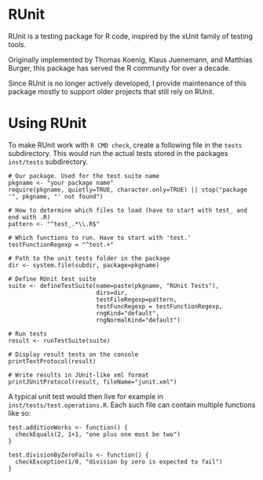 # RUnit

RUnit is a testing package for R code, inspired by the xUnit family of testing tools. 

Originally implemented by Thomas Koenig, Klaus Juenemann, and Matthias Burger, 
this package has served the R community for over a decade.

Since RUnit is no longer actively developed, I provide maintenance of this package 
mostly to support older projects that still rely on RUnit.

# Using RUnit

To make RUnit work with `R CMD check`, create a following file in the `tests` subdirectory. 
This would run the actual tests stored in the packages `inst/tests` subdirectory.

    # Our package. Used for the test suite name
    pkgname <- "your package name"
    require(pkgname, quietly=TRUE, character.only=TRUE) || stop("package '", pkgname, "' not found")

    # How to determine which files to load (have to start with test_ and end with .R)
    pattern <- "^test_.*\\.R$"
  
    # Which functions to run. Have to start with 'test.'
    testFunctionRegexp = "^test.+"

    # Path to the unit tests folder in the package
    dir <- system.file(subdir, package=pkgname)
  
    # Define RUnit test suite
    suite <- defineTestSuite(name=paste(pkgname, "RUnit Tests"),
                             dirs=dir,
                             testFileRegexp=pattern,
                             testFuncRegexp = testFunctionRegexp,
                             rngKind="default",
                             rngNormalKind="default")
  
    # Run tests
    result <- runTestSuite(suite)
  
    # Display result tests on the console
    printTextProtocol(result)
  
    # Write results in JUnit-like xml format
    printJUnitProtocol(result, fileName="junit.xml")
    
    
A typical unit test would then live for example in `inst/tests/test.operations.R`.
Each such file can contain multiple functions like so:

    test.additionWorks <- function() {
      checkEquals(2, 1+1, "one plus one must be two")
    }
    
    test.divisionByZeroFails <- function() {
      checkException(1/0, "division by zero is expected to fail")
    }

